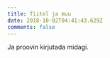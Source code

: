 ```yaml
---
title: Tiitel ja muu
date: 2018-10-02T04:41:43.629Z
comments: false
---
```

Ja proovin kirjutada midagi.

